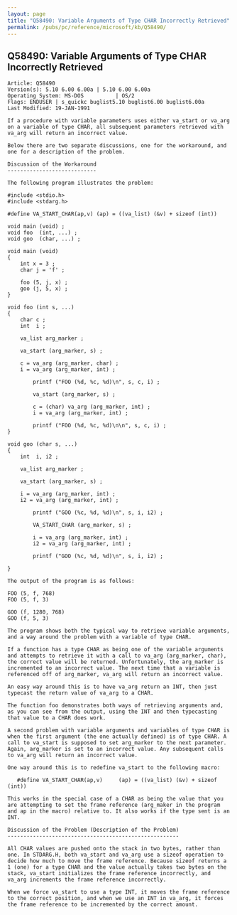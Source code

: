 ```yaml
---
layout: page
title: "Q58490: Variable Arguments of Type CHAR Incorrectly Retrieved"
permalink: /pubs/pc/reference/microsoft/kb/Q58490/
---
```


## Q58490: Variable Arguments of Type CHAR Incorrectly Retrieved

	Article: Q58490
	Version(s): 5.10 6.00 6.00a | 5.10 6.00 6.00a
	Operating System: MS-DOS          | OS/2
	Flags: ENDUSER | s_quickc buglist5.10 buglist6.00 buglist6.00a
	Last Modified: 19-JAN-1991
	
	If a procedure with variable parameters uses either va_start or va_arg
	on a variable of type CHAR, all subsequent parameters retrieved with
	va_arg will return an incorrect value.
	
	Below there are two separate discussions, one for the workaround, and
	one for a description of the problem.
	
	Discussion of the Workaround
	----------------------------
	
	The following program illustrates the problem:
	
	#include <stdio.h>
	#include <stdarg.h>
	
	#define VA_START_CHAR(ap,v) (ap) = ((va_list) (&v) + sizeof (int))
	
	void main (void) ;
	void foo  (int, ...) ;
	void goo  (char, ...) ;
	
	void main (void)
	{
	    int x = 3 ;
	    char j = 'f' ;
	
	    foo (5, j, x) ;
	    goo (j, 5, x) ;
	}
	
	void foo (int s, ...)
	{
	    char c ;
	    int  i ;
	
	    va_list arg_marker ;
	
	    va_start (arg_marker, s) ;
	
	    c = va_arg (arg_marker, char) ;
	    i = va_arg (arg_marker, int) ;
	
	        printf ("FOO (%d, %c, %d)\n", s, c, i) ;
	
	        va_start (arg_marker, s) ;
	
	        c = (char) va_arg (arg_marker, int) ;
	        i = va_arg (arg_marker, int) ;
	
	        printf ("FOO (%d, %c, %d)\n\n", s, c, i) ;
	}
	
	void goo (char s, ...)
	{
	    int  i, i2 ;
	
	    va_list arg_marker ;
	
	    va_start (arg_marker, s) ;
	
	    i = va_arg (arg_marker, int) ;
	    i2 = va_arg (arg_marker, int) ;
	
	        printf ("GOO (%c, %d, %d)\n", s, i, i2) ;
	
	        VA_START_CHAR (arg_marker, s) ;
	
	        i = va_arg (arg_marker, int) ;
	        i2 = va_arg (arg_marker, int) ;
	
	        printf ("GOO (%c, %d, %d)\n", s, i, i2) ;
	
	}
	
	The output of the program is as follows:
	
	FOO (5, f, 768)
	FOO (5, f, 3)
	
	GOO (f, 1280, 768)
	GOO (f, 5, 3)
	
	The program shows both the typical way to retrieve variable arguments,
	and a way around the problem with a variable of type CHAR.
	
	If a function has a type CHAR as being one of the variable arguments
	and attempts to retrieve it with a call to va_arg (arg_marker, char),
	the correct value will be returned. Unfortunately, the arg_marker is
	incremented to an incorrect value. The next time that a variable is
	referenced off of arg_marker, va_arg will return an incorrect value.
	
	An easy way around this is to have va_arg return an INT, then just
	typecast the return value of va_arg to a CHAR.
	
	The function foo demonstrates both ways of retrieving arguments and,
	as you can see from the output, using the INT and then typecasting
	that value to a CHAR does work.
	
	A second problem with variable arguments and variables of type CHAR is
	when the first argument (the one actually defined) is of type CHAR. A
	call to va_start is supposed to set arg_marker to the next parameter.
	Again, arg_marker is set to an incorrect value. Any subsequent calls
	to va_arg will return an incorrect value.
	
	One way around this is to redefine va_start to the following macro:
	
	   #define VA_START_CHAR(ap,v)     (ap) = ((va_list) (&v) + sizeof (int))
	
	This works in the special case of a CHAR as being the value that you
	are attempting to set the frame reference (arg_maker in the program
	and ap in the macro) relative to. It also works if the type sent is an
	INT.
	
	Discussion of the Problem (Description of the Problem)
	------------------------------------------------------
	
	All CHAR values are pushed onto the stack in two bytes, rather than
	one. In STDARG.H, both va_start and va_arg use a sizeof operation to
	decide how much to move the frame reference. Because sizeof returns a
	1 (one) for a type CHAR and the value actually takes two bytes on the
	stack, va_start initializes the frame reference incorrectly, and
	va_arg increments the frame reference incorrectly.
	
	When we force va_start to use a type INT, it moves the frame reference
	to the correct position, and when we use an INT in va_arg, it forces
	the frame reference to be incremented by the correct amount.
